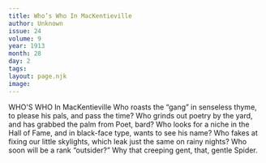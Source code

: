 ```yaml
---
title: Who’s Who In MacKentieville
author: Unknown
issue: 24
volume: 9
year: 1913
month: 28
day: 2
tags:
layout: page.njk
image:
---
```

WHO'S WHO In MacKentieville    Who roasts the “gang” in senseless thyme, to please his pals, and pass the time? Who grinds out poetry by the yard, and has grabbed the palm from Poet, bard? Who looks for a niche in the Hall of Fame, and in black-face type, wants to see his name? Who fakes at fixing our little skylights, which leak just the same on rainy nights? Who soon will be a rank “outsider?” Why that creeping gent, that, gentle Spider. 




